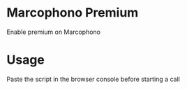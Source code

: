 # Marcophono Premium

Enable premium on Marcophono

# Usage

Paste the script in the browser console before starting a call